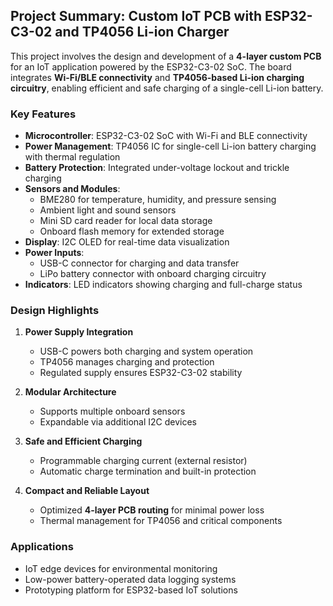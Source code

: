 ## Project Summary: Custom IoT PCB with ESP32-C3-02 and TP4056 Li-ion Charger

This project involves the design and development of a **4-layer custom PCB** for an IoT application powered by the ESP32-C3-02 SoC. The board integrates **Wi-Fi/BLE connectivity** and **TP4056-based Li-ion charging circuitry**, enabling efficient and safe charging of a single-cell Li-ion battery.

### Key Features

- **Microcontroller**: ESP32-C3-02 SoC with Wi-Fi and BLE connectivity  
- **Power Management**: TP4056 IC for single-cell Li-ion battery charging with thermal regulation  
- **Battery Protection**: Integrated under-voltage lockout and trickle charging  
- **Sensors and Modules**:  
  - BME280 for temperature, humidity, and pressure sensing  
  - Ambient light and sound sensors  
  - Mini SD card reader for local data storage  
  - Onboard flash memory for extended storage  
- **Display**: I2C OLED for real-time data visualization  
- **Power Inputs**:  
  - USB-C connector for charging and data transfer  
  - LiPo battery connector with onboard charging circuitry  
- **Indicators**: LED indicators showing charging and full-charge status  

### Design Highlights

1. **Power Supply Integration**  
   - USB-C powers both charging and system operation  
   - TP4056 manages charging and protection  
   - Regulated supply ensures ESP32-C3-02 stability  

2. **Modular Architecture**  
   - Supports multiple onboard sensors  
   - Expandable via additional I2C devices  

3. **Safe and Efficient Charging**  
   - Programmable charging current (external resistor)  
   - Automatic charge termination and built-in protection  

4. **Compact and Reliable Layout**  
   - Optimized **4-layer PCB routing** for minimal power loss  
   - Thermal management for TP4056 and critical components  

### Applications

- IoT edge devices for environmental monitoring  
- Low-power battery-operated data logging systems  
- Prototyping platform for ESP32-based IoT solutions  
